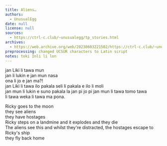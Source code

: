 ```yaml
---
title: Aliens…
authors:
  - UnusualEgg
date: null
license: null
sources:
  - https://ctrl-c.club/~unusualegg/tp_stories.html
archives:
  - https://web.archive.org/web/20230603221502/https://ctrl-c.club/~unusualegg/tp_stories.html
preprocessing: changed UCSUR characters to Latin script
notes: toki Inli li lon
---
```


jan Liki li tawa mun  
jan li lukin e jan mun nasa  
ona li jo e jan ma?!  
jan Liki li tawa ilo pakala seli li pakala e ilo li moli  
jan mun li lukin e suno pakala la jan pi jo pi jan mun li tawa tomo tawa  
li tawa weka li tawa ma pona.

Ricky goes to the moon  
they see aliens  
they have hostages  
Ricky steps on a landmine and it explodes and they die  
The aliens see this and whilst they're distracted, the hostages escape to Ricky's ship  
they fly back home
